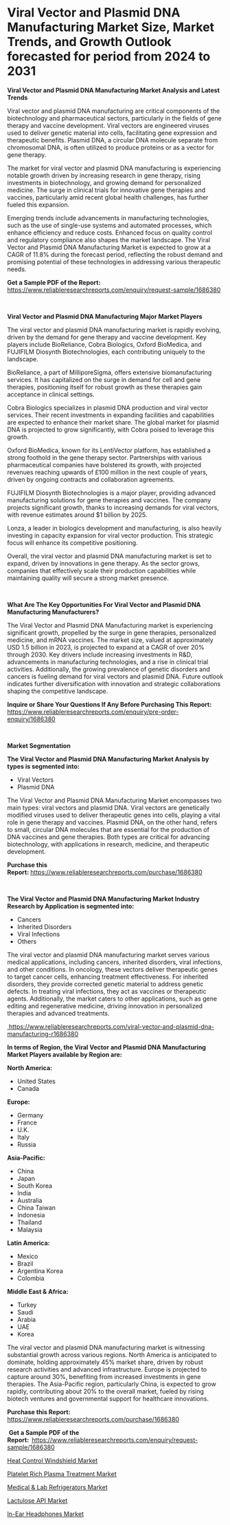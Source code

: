 <p><h1>Viral Vector and Plasmid DNA Manufacturing Market Size, Market Trends, and Growth Outlook forecasted for period from 2024 to 2031</h1></p><p><strong>Viral Vector and Plasmid DNA Manufacturing Market Analysis and Latest Trends</strong></p>
<p><p>Viral vector and plasmid DNA manufacturing are critical components of the biotechnology and pharmaceutical sectors, particularly in the fields of gene therapy and vaccine development. Viral vectors are engineered viruses used to deliver genetic material into cells, facilitating gene expression and therapeutic benefits. Plasmid DNA, a circular DNA molecule separate from chromosomal DNA, is often utilized to produce proteins or as a vector for gene therapy.</p><p>The market for viral vector and plasmid DNA manufacturing is experiencing notable growth driven by increasing research in gene therapy, rising investments in biotechnology, and growing demand for personalized medicine. The surge in clinical trials for innovative gene therapies and vaccines, particularly amid recent global health challenges, has further fueled this expansion.</p><p>Emerging trends include advancements in manufacturing technologies, such as the use of single-use systems and automated processes, which enhance efficiency and reduce costs. Enhanced focus on quality control and regulatory compliance also shapes the market landscape. The Viral Vector and Plasmid DNA Manufacturing Market is expected to grow at a CAGR of 11.8% during the forecast period, reflecting the robust demand and promising potential of these technologies in addressing various therapeutic needs.</p></p>
<p><strong>Get a Sample PDF of the Report:&nbsp;</strong> <a href="https://www.reliableresearchreports.com/enquiry/request-sample/1686380?utm_campaign=1565&utm_medium=2&utm_source=Github&utm_content=ia&utm_term=16102024&utm_id=viral-vector-and-plasmid-dna-manufacturing">https://www.reliableresearchreports.com/enquiry/request-sample/1686380</a></p>
<p>&nbsp;</p>
<p><strong>Viral Vector and Plasmid DNA Manufacturing Major Market Players</strong></p>
<p><p>The viral vector and plasmid DNA manufacturing market is rapidly evolving, driven by the demand for gene therapy and vaccine development. Key players include BioReliance, Cobra Biologics, Oxford BioMedica, and FUJIFILM Diosynth Biotechnologies, each contributing uniquely to the landscape.</p><p>BioReliance, a part of MilliporeSigma, offers extensive biomanufacturing services. It has capitalized on the surge in demand for cell and gene therapies, positioning itself for robust growth as these therapies gain acceptance in clinical settings.</p><p>Cobra Biologics specializes in plasmid DNA production and viral vector services. Their recent investments in expanding facilities and capabilities are expected to enhance their market share. The global market for plasmid DNA is projected to grow significantly, with Cobra poised to leverage this growth.</p><p>Oxford BioMedica, known for its LentiVector platform, has established a strong foothold in the gene therapy sector. Partnerships with various pharmaceutical companies have bolstered its growth, with projected revenues reaching upwards of £100 million in the next couple of years, driven by ongoing contracts and collaboration agreements.</p><p>FUJIFILM Diosynth Biotechnologies is a major player, providing advanced manufacturing solutions for gene therapies and vaccines. The company projects significant growth, thanks to increasing demands for viral vectors, with revenue estimates around $1 billion by 2025.</p><p>Lonza, a leader in biologics development and manufacturing, is also heavily investing in capacity expansion for viral vector production. This strategic focus will enhance its competitive positioning.</p><p>Overall, the viral vector and plasmid DNA manufacturing market is set to expand, driven by innovations in gene therapy. As the sector grows, companies that effectively scale their production capabilities while maintaining quality will secure a strong market presence.</p></p>
<p>&nbsp;</p>
<p><strong>What Are The Key Opportunities For Viral Vector and Plasmid DNA Manufacturing Manufacturers?</strong></p>
<p><p>The Viral Vector and Plasmid DNA Manufacturing market is experiencing significant growth, propelled by the surge in gene therapies, personalized medicine, and mRNA vaccines. The market size, valued at approximately USD 1.5 billion in 2023, is projected to expand at a CAGR of over 20% through 2030. Key drivers include increasing investments in R&D, advancements in manufacturing technologies, and a rise in clinical trial activities. Additionally, the growing prevalence of genetic disorders and cancers is fueling demand for viral vectors and plasmid DNA. Future outlook indicates further diversification with innovation and strategic collaborations shaping the competitive landscape.</p></p>
<p><strong>Inquire or Share Your Questions If Any Before Purchasing This Report:</strong> <a href="https://www.reliableresearchreports.com/enquiry/pre-order-enquiry/1686380?utm_campaign=1565&utm_medium=2&utm_source=Github&utm_content=ia&utm_term=16102024&utm_id=viral-vector-and-plasmid-dna-manufacturing">https://www.reliableresearchreports.com/enquiry/pre-order-enquiry/1686380</a></p>
<p>&nbsp;</p>
<p><strong>Market Segmentation</strong></p>
<p><strong>The Viral Vector and Plasmid DNA Manufacturing Market Analysis by types is segmented into:</strong></p>
<p><ul><li>Viral Vectors</li><li>Plasmid DNA</li></ul></p>
<p><p>The Viral Vector and Plasmid DNA Manufacturing Market encompasses two main types: viral vectors and plasmid DNA. Viral vectors are genetically modified viruses used to deliver therapeutic genes into cells, playing a vital role in gene therapy and vaccines. Plasmid DNA, on the other hand, refers to small, circular DNA molecules that are essential for the production of DNA vaccines and gene therapies. Both types are critical for advancing biotechnology, with applications in research, medicine, and therapeutic development.</p></p>
<p><strong>Purchase this Report:&nbsp;</strong><a href="https://www.reliableresearchreports.com/purchase/1686380?utm_campaign=1565&utm_medium=2&utm_source=Github&utm_content=ia&utm_term=16102024&utm_id=viral-vector-and-plasmid-dna-manufacturing">https://www.reliableresearchreports.com/purchase/1686380</a></p>
<p>&nbsp;</p>
<p><strong>The Viral Vector and Plasmid DNA Manufacturing Market Industry Research by Application is segmented into:</strong></p>
<p><ul><li>Cancers</li><li>Inherited Disorders</li><li>Viral Infections</li><li>Others</li></ul></p>
<p><p>The viral vector and plasmid DNA manufacturing market serves various medical applications, including cancers, inherited disorders, viral infections, and other conditions. In oncology, these vectors deliver therapeutic genes to target cancer cells, enhancing treatment effectiveness. For inherited disorders, they provide corrected genetic material to address genetic defects. In treating viral infections, they act as vaccines or therapeutic agents. Additionally, the market caters to other applications, such as gene editing and regenerative medicine, driving innovation in personalized therapies and advanced treatments.</p></p>
<p><a href="https://www.reliableresearchreports.com/viral-vector-and-plasmid-dna-manufacturing-r1686380?utm_campaign=1565&utm_medium=2&utm_source=Github&utm_content=ia&utm_term=16102024&utm_id=viral-vector-and-plasmid-dna-manufacturing">&nbsp;https://www.reliableresearchreports.com/viral-vector-and-plasmid-dna-manufacturing-r1686380</a></p>
<p><strong>In terms of Region, the Viral Vector and Plasmid DNA Manufacturing Market Players available by Region are:</strong></p>
<p>
    <p> <strong> North America: </strong>
        <ul>
            <li>United States</li>
            <li>Canada</li>
        </ul>
        </p> 
    <p> <strong> Europe: </strong>
        <ul>
            <li>Germany</li>
            <li>France</li>
            <li>U.K.</li>
            <li>Italy</li>
            <li>Russia</li>
        </ul>
        </p> 
    <p> <strong> Asia-Pacific: </strong>
        <ul>
            <li>China</li>
            <li>Japan</li>
            <li>South Korea</li>
            <li>India</li>
            <li>Australia</li>
            <li>China Taiwan</li>
            <li>Indonesia</li>
            <li>Thailand</li>
            <li>Malaysia</li>
        </ul>
        </p> 
    <p> <strong> Latin America: </strong>
        <ul>
            <li>Mexico</li>
            <li>Brazil</li>
            <li>Argentina Korea</li>
            <li>Colombia</li>
        </ul>
        </p> 
    <p> <strong> Middle East & Africa: </strong>
        <ul>
            <li>Turkey</li>
            <li>Saudi</li>
            <li>Arabia</li>
            <li>UAE</li>
            <li>Korea</li>
        </ul>
    </p>
    </p>
<p><p>The viral vector and plasmid DNA manufacturing market is witnessing substantial growth across various regions. North America is anticipated to dominate, holding approximately 45% market share, driven by robust research activities and advanced infrastructure. Europe is projected to capture around 30%, benefiting from increased investments in gene therapies. The Asia-Pacific region, particularly China, is expected to grow rapidly, contributing about 20% to the overall market, fueled by rising biotech ventures and governmental support for healthcare innovations.</p></p>
<p><strong>Purchase this Report: </strong><a href="https://www.reliableresearchreports.com/purchase/1686380?utm_campaign=1565&utm_medium=2&utm_source=Github&utm_content=ia&utm_term=16102024&utm_id=viral-vector-and-plasmid-dna-manufacturing">https://www.reliableresearchreports.com/purchase/1686380</a></p>
<p>&nbsp;<strong>Get a Sample PDF of the Report:&nbsp;&nbsp;</strong><a href="https://www.reliableresearchreports.com/enquiry/request-sample/1686380?utm_campaign=1565&utm_medium=2&utm_source=Github&utm_content=ia&utm_term=16102024&utm_id=viral-vector-and-plasmid-dna-manufacturing">https://www.reliableresearchreports.com/enquiry/request-sample/1686380</a></p>
<p><strong></strong></p>
<p><p><a href="https://www.linkedin.com/pulse/heat-control-windshield-market-matrix-applications-types-evr1e?trk=public_post_embed_feed-article-content&utm_campaign=1565&utm_medium=2&utm_source=Github&utm_content=ia&utm_term=16102024&utm_id=viral-vector-and-plasmid-dna-manufacturing">Heat Control Windshield Market</a></p><p><a href="https://www.linkedin.com/pulse/platelet-rich-plasma-treatment-market-evolution-global-trends-regional-4ugue?utm_campaign=1565&utm_medium=2&utm_source=Github&utm_content=ia&utm_term=16102024&utm_id=viral-vector-and-plasmid-dna-manufacturing">Platelet Rich Plasma Treatment Market</a></p><p><a href="https://www.linkedin.com/pulse/medical-lab-refrigerators-market-industry-trends-forecast-period-feche?trk=public_post_embed_feed-article-content&utm_campaign=1565&utm_medium=2&utm_source=Github&utm_content=ia&utm_term=16102024&utm_id=viral-vector-and-plasmid-dna-manufacturing">Medical & Lab Refrigerators Market</a></p><p><a href="https://www.linkedin.com/pulse/lactulose-api-market-evolution-global-trends-regional-dynamics-ewime?trk=public_post_embed_feed-article-content&utm_campaign=1565&utm_medium=2&utm_source=Github&utm_content=ia&utm_term=16102024&utm_id=viral-vector-and-plasmid-dna-manufacturing">Lactulose API Market</a></p><p><a href="https://www.linkedin.com/pulse/mapping-in-ear-headphones-market-trends-challenges-breakthroughs-2jyfe?trk=public_post_embed_feed-article-content&utm_campaign=1565&utm_medium=2&utm_source=Github&utm_content=ia&utm_term=16102024&utm_id=viral-vector-and-plasmid-dna-manufacturing">In-Ear Headphones Market</a></p></p>